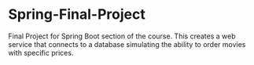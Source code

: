 # Spring-Final-Project
Final Project for Spring Boot section of the course. This creates a web service that connects to a database simulating the ability to order movies with specific prices.
